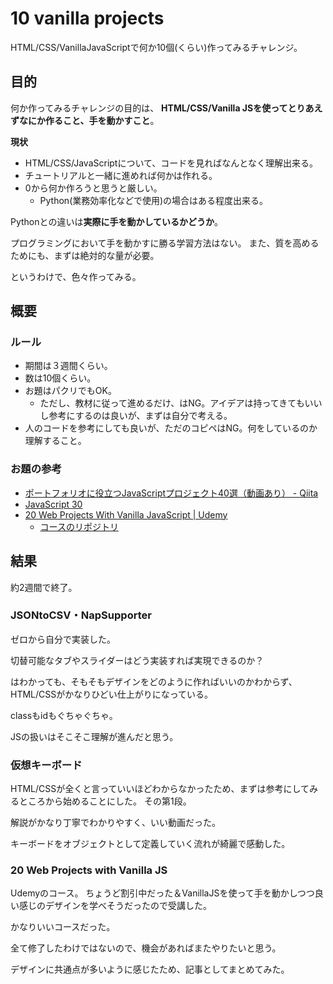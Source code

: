 # 10 vanilla projects

HTML/CSS/VanillaJavaScriptで何か10個(くらい)作ってみるチャレンジ。

## 目的

何か作ってみるチャレンジの目的は、
**HTML/CSS/Vanilla JSを使ってとりあえずなにか作ること、手を動かすこと**。

**現状**

* HTML/CSS/JavaScriptについて、コードを見ればなんとなく理解出来る。
* チュートリアルと一緒に進めれば何かは作れる。
* 0から何か作ろうと思うと厳しい。
    * Python(業務効率化などで使用)の場合はある程度出来る。

Pythonとの違いは**実際に手を動かしているかどうか**。

プログラミングにおいて手を動かすに勝る学習方法はない。
また、質を高めるためにも、まずは絶対的な量が必要。

というわけで、色々作ってみる。

## 概要
### ルール

- 期間は３週間くらい。
- 数は10個くらい。
- お題はパクリでもOK。
  - ただし、教材に従って進めるだけ、はNG。アイデアは持ってきてもいいし参考にするのは良いが、まずは自分で考える。
- 人のコードを参考にしても良いが、ただのコピペはNG。何をしているのか理解すること。


### お題の参考

- [ポートフォリオに役立つJavaScriptプロジェクト40選（動画あり） - Qiita](https://qiita.com/baby-degu/items/33acb94e404feaf58d35)
- [JavaScript 30](https://javascript30.com/)
- [20 Web Projects With Vanilla JavaScript | Udemy](https://www.udemy.com/course/web-projects-with-vanilla-javascript/learn/lecture/17846078#overview)
  - [コースのリポジトリ](https://github.com/bradtraversy/vanillawebprojects)

## 結果

約2週間で終了。

### JSONtoCSV・NapSupporter

ゼロから自分で実装した。

切替可能なタブやスライダーはどう実装すれば実現できるのか？

はわかっても、そもそもデザインをどのように作ればいいのかわからず、
HTML/CSSがかなりひどい仕上がりになっている。

classもidもぐちゃぐちゃ。

JSの扱いはそこそこ理解が進んだと思う。

### 仮想キーボード

HTML/CSSが全くと言っていいほどわからなかったため、まずは参考にしてみるところから始めることにした。
その第1段。

解説がかなり丁寧でわかりやすく、いい動画だった。

キーボードをオブジェクトとして定義していく流れが綺麗で感動した。

### 20 Web Projects with Vanilla JS

Udemyのコース。
ちょうど割引中だった＆VanillaJSを使って手を動かしつつ良い感じのデザインを学べそうだったので受講した。

かなりいいコースだった。

全て修了したわけではないので、機会があればまたやりたいと思う。

デザインに共通点が多いように感じたため、記事としてまとめてみた。